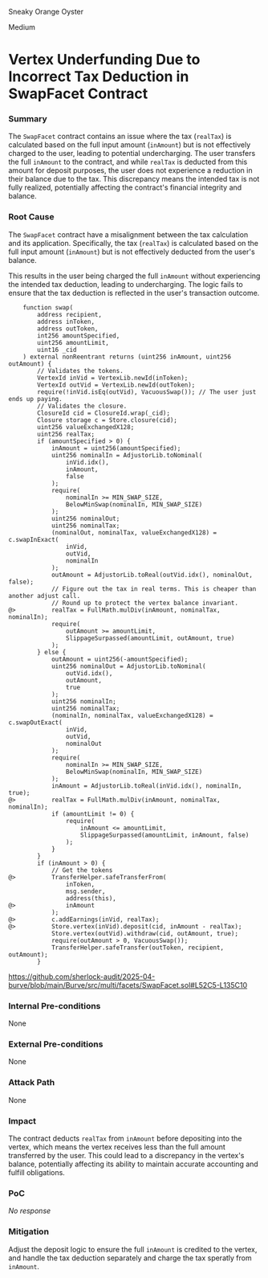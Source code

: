 Sneaky Orange Oyster

Medium

# Vertex Underfunding Due to Incorrect Tax Deduction in SwapFacet Contract

### Summary

The `SwapFacet` contract contains an issue where the tax (`realTax`) is calculated based on the full input amount (`inAmount`) but is not effectively charged to the user, leading to potential undercharging. The user transfers the full `inAmount` to the contract, and while `realTax` is deducted from this amount for deposit purposes, the user does not experience a reduction in their balance due to the tax. This discrepancy means the intended tax is not fully realized, potentially affecting the contract's financial integrity and balance. 



### Root Cause

The `SwapFacet` contract have a misalignment between the tax calculation and its application. Specifically, the tax (`realTax`) is calculated based on the full input amount (`inAmount`) but is not effectively deducted from the user's balance. 

This results in the user being charged the full `inAmount` without experiencing the intended tax deduction, leading to undercharging. The logic fails to ensure that the tax deduction is reflected in the user's transaction outcome.

```solidity
    function swap(
        address recipient,
        address inToken,
        address outToken,
        int256 amountSpecified,
        uint256 amountLimit,
        uint16 _cid
    ) external nonReentrant returns (uint256 inAmount, uint256 outAmount) {
        // Validates the tokens.
        VertexId inVid = VertexLib.newId(inToken);
        VertexId outVid = VertexLib.newId(outToken);
        require(!inVid.isEq(outVid), VacuousSwap()); // The user just ends up paying.
        // Validates the closure.
        ClosureId cid = ClosureId.wrap(_cid);
        Closure storage c = Store.closure(cid);
        uint256 valueExchangedX128;
        uint256 realTax;
        if (amountSpecified > 0) {
            inAmount = uint256(amountSpecified);
            uint256 nominalIn = AdjustorLib.toNominal(
                inVid.idx(),
                inAmount,
                false
            );
            require(
                nominalIn >= MIN_SWAP_SIZE,
                BelowMinSwap(nominalIn, MIN_SWAP_SIZE)
            );
            uint256 nominalOut;
            uint256 nominalTax;
            (nominalOut, nominalTax, valueExchangedX128) = c.swapInExact(
                inVid,
                outVid,
                nominalIn
            );
            outAmount = AdjustorLib.toReal(outVid.idx(), nominalOut, false);
            // Figure out the tax in real terms. This is cheaper than another adjust call.
            // Round up to protect the vertex balance invariant.
@>          realTax = FullMath.mulDiv(inAmount, nominalTax, nominalIn);
            require(
                outAmount >= amountLimit,
                SlippageSurpassed(amountLimit, outAmount, true)
            );
        } else {
            outAmount = uint256(-amountSpecified);
            uint256 nominalOut = AdjustorLib.toNominal(
                outVid.idx(),
                outAmount,
                true
            );
            uint256 nominalIn;
            uint256 nominalTax;
            (nominalIn, nominalTax, valueExchangedX128) = c.swapOutExact(
                inVid,
                outVid,
                nominalOut
            );
            require(
                nominalIn >= MIN_SWAP_SIZE,
                BelowMinSwap(nominalIn, MIN_SWAP_SIZE)
            );
            inAmount = AdjustorLib.toReal(inVid.idx(), nominalIn, true);
@>          realTax = FullMath.mulDiv(inAmount, nominalTax, nominalIn);
            if (amountLimit != 0) {
                require(
                    inAmount <= amountLimit,
                    SlippageSurpassed(amountLimit, inAmount, false)
                );
            }
        }
        if (inAmount > 0) {
            // Get the tokens
@>          TransferHelper.safeTransferFrom(
                inToken,
                msg.sender,
                address(this),
@>              inAmount
            );
@>          c.addEarnings(inVid, realTax);
@>          Store.vertex(inVid).deposit(cid, inAmount - realTax);
            Store.vertex(outVid).withdraw(cid, outAmount, true);
            require(outAmount > 0, VacuousSwap());
            TransferHelper.safeTransfer(outToken, recipient, outAmount);
        }
```
https://github.com/sherlock-audit/2025-04-burve/blob/main/Burve/src/multi/facets/SwapFacet.sol#L52C5-L135C10

### Internal Pre-conditions

None

### External Pre-conditions

None

### Attack Path

None

### Impact

The contract deducts `realTax` from `inAmount` before depositing into the vertex, which means the vertex receives less than the full amount transferred by the user. This could lead to a discrepancy in the vertex's balance, potentially affecting its ability to maintain accurate accounting and fulfill obligations.

### PoC

_No response_

### Mitigation

Adjust the deposit logic to ensure the full `inAmount` is credited to the vertex, and handle the tax deduction separately and charge the tax speratly from `inAmount`.